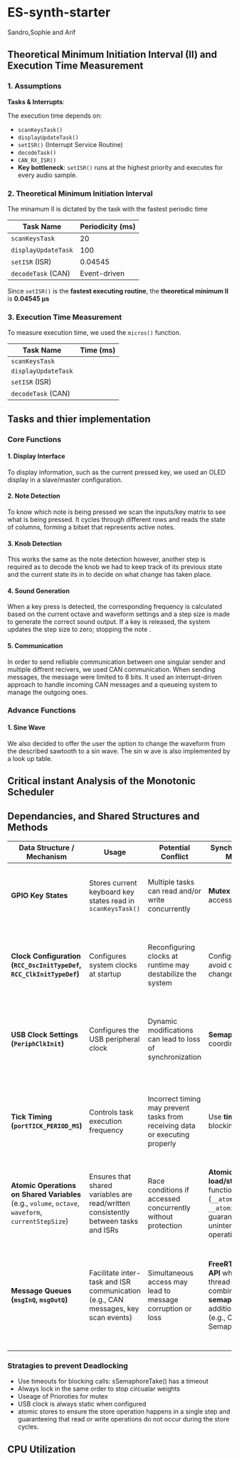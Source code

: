 # ES-synth-starter

Sandro,Sophie and Arif

## Theoretical Minimum Initiation Interval (II) and Execution Time Measurement

### **1. Assumptions**

 **Tasks & Interrupts**:

 The execution time depends on:

- `scanKeysTask()`
- `displayUpdateTask()`
- `setISR()` (Interrupt Service Routine)
- `decodeTask()`
- `CAN_RX_ISR()`
- **Key bottleneck**: `setISR()` runs at the highest priority and executes for every audio sample.

### **2. Theoretical Minimum Initiation Interval**

The minamum II is dictated by the task with the fastest periodic time

| Task Name           | Periodicity (ms) |
|---------------------|----------------|
| `scanKeysTask`      | 20             |
| `displayUpdateTask` | 100            |
| `setISR` (ISR)      | 0.04545 |
| `decodeTask` (CAN)  | Event-driven |

Since `setISR()` is the **fastest executing routine**, the **theoretical minimum II** is **0.04545 μs**

### **3. Execution Time Measurement**

To measure execution time, we used the `micros()` function.

| Task Name           | Time (ms) |
|---------------------|----------------|
| `scanKeysTask`      |         |
| `displayUpdateTask` |       |
| `setISR` (ISR)      |  |
| `decodeTask` (CAN)  |  |

## Tasks and thier implementation

### **Core Functions**

#### 1. Display Interface

To display information, such as the current pressed key, we used an OLED display in a slave/master configuration.

#### 2. Note Detection

To know which note is being pressed we scan the inputs/key matrix to see what is being pressed. It cycles through different rows and reads the state of columns, forming a bitset that represents active notes.

#### 3. Knob Detection

This works the same as the note detection however, another step is required as to decode the knob we had to keep track of its previous state and the current state its in to decide on what change has taken place.

#### 4. Sound Generation

When a key press is detected, the corresponding frequency is calculated based on the current octave and waveform settings and a step size is made to generate the correct sound output. If a key is released, the system updates the step size to zero; stopping the note .

#### 5. Communication

In order to send relliable communication between one singular sender and multiple diffrent recivers, we used CAN communication. When sending messages, the message were limited to 8 bits. It used an interrupt-driven approach to handle incoming CAN messages and a queueing system to manage the outgoing ones.

### **Advance Functions**

#### 1. Sine Wave

We also decided to offer the user the option to change the waveform from the  described sawtooth to a sin wave. The sin w ave is also implemented by a look up table.

## Critical instant Analysis of the Monotonic Scheduler

## Dependancies, and Shared Structures and  Methods

| **Data Structure / Mechanism**                 | **Usage** | **Potential Conflict** | **Synchronization Method** | **Deadlock Risks & Solutions** |
|------------------------------------------------|-----------|------------------------|----------------------------|--------------------------------|
| **GPIO Key States**                            | Stores current keyboard key states read in `scanKeysTask()` | Multiple tasks can read and/or write concurrently | **Mutex** protects access | **Deadlock Risk**: High-priority tasks holding the mutex too long. **Solution**: Keep critical sections short. |
| **Clock Configuration (`RCC_OscInitTypeDef`, `RCC_ClkInitTypeDef`)** | Configures system clocks at startup | Reconfiguring clocks at runtime may destabilize the system | Configure at boot; avoid dynamic changes | **Deadlock Risk**: Tasks waiting on clock reconfiguration locks. **Solution**: Set clocks once and keep them static. |
| **USB Clock Settings (`PeriphClkInit`)**       | Configures the USB peripheral clock | Dynamic modifications can lead to loss of synchronization | **Semaphores** for coordination | **Deadlock Risk**: Blocking by USB tasks. **Solution**: Assign higher priority to USB clock management tasks. |
| **Tick Timing (`portTICK_PERIOD_MS`)**         | Controls task execution frequency | Incorrect timing may prevent tasks from receiving data or executing properly | Use **timeouts** on blocking calls | **Deadlock Risk**: Indefinite blocking waiting for resources. **Solution**: Use timeout-based semaphores (e.g., `xSemaphoreTake()` with timeout). |
| **Atomic Operations on Shared Variables** (e.g., `volume`, `octave`, `waveform`, `currentStepSize`) | Ensures that shared variables are read/written consistently between tasks and ISRs | Race conditions if accessed concurrently without protection | **Atomic load/store** functions (`__atomic_load_n`, `__atomic_store_n`) guarantee uninterrupted operations | **Deadlock Risk**: Minimal, but avoid using in long loops or critical ISR sections that could delay other tasks. |
| **Message Queues (`msgInQ`, `msgOutQ`)**         | Facilitate inter-task and ISR communication (e.g., CAN messages, key scan events) | Simultaneous access may lead to message corruption or loss | **FreeRTOS Queue API** which is thread-safe; combined with **semaphores** for additional control (e.g., CAN TX Semaphore) | **Deadlock Risk**: Blocking on queue operations might occur. **Solution**: Implement timeout-based queue operations to prevent indefinite waiting. |

### Stratagies to prevent Deadlocking

- Use timeouts for blocking calls: sSemaphoreTake() has a timeout
- Always lock in the same order to stop circualar weights
- Useage of Prioroties for mutex
- USB clock is always static when configured
- atomic stores to ensure the store operation happens in a single step and guaranteeing that  read or write operations do not occur during the store cycles.

## CPU Utilization
